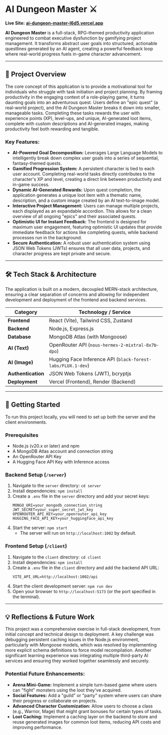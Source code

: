 # AI Dungeon Master ⚔️

**Live Site:** [**ai-dungeon-master-l6d5.vercel.app**](https://ai-dungeon-master-l6d5.vercel.app/)

**AI Dungeon Master** is a full-stack, RPG-themed productivity application engineered to combat executive dysfunction by gamifying project management. It transforms abstract user goals into structured, actionable questlines generated by an AI agent, creating a powerful feedback loop where real-world progress fuels in-game character advancement.

---

## 🌟 Project Overview

The core concept of this application is to provide a motivational tool for individuals who struggle with task initiation and project planning. By framing productivity in the engaging context of a role-playing game, it turns daunting goals into an adventurous quest. Users define an "epic quest" (a real-world project), and the AI Dungeon Master breaks it down into smaller, manageable tasks. Completing these tasks rewards the user with experience points (XP), level-ups, and unique, AI-generated loot items, complete with custom descriptions and AI-generated images, making productivity feel both rewarding and tangible.

### Key Features:
- **AI-Powered Goal Decomposition:** Leverages Large Language Models to intelligently break down complex user goals into a series of sequential, fantasy-themed quests.
- **Gamified Progression System:** A persistent character is tied to each user account. Completing real-world tasks directly contributes to the character's XP and level, creating a direct link between productivity and in-game success.
- **Dynamic AI-Generated Rewards:** Upon quest completion, the application generates a unique loot item with a thematic name, description, and a custom image created by an AI text-to-image model.
- **Interactive Project Management:** Users can manage multiple projects, each displayed as an expandable accordion. This allows for a clean overview of all ongoing "epics" and their associated quests.
- **Optimistic UI for Instant Feedback:** The frontend is designed for maximum user engagement, featuring optimistic UI updates that provide immediate feedback for actions like completing quests, while backend processes run in the background.
- **Secure Authentication:** A robust user authentication system using JSON Web Tokens (JWTs) ensures that all user data, projects, and character progress are kept private and secure.

---

## 🛠️ Tech Stack & Architecture

The application is built on a modern, decoupled MERN-stack architecture, ensuring a clear separation of concerns and allowing for independent development and deployment of the frontend and backend services.

| Category          | Technology / Service                                       |
| ----------------- | ---------------------------------------------------------- |
| **Frontend** | React (Vite), Tailwind CSS, Zustand                        |
| **Backend** | Node.js, Express.js                                        |
| **Database** | MongoDB Atlas (with Mongoose)                              |
| **AI (Text)** | OpenRouter API (`nous-hermes-2-mixtral-8x7b-dpo`)            |
| **AI (Image)** | Hugging Face Inference API (`black-forest-labs/FLUX.1-dev`)  |
| **Authentication**| JSON Web Tokens (JWT), bcryptjs                            |
| **Deployment** | Vercel (Frontend), Render (Backend)                        |

---

## 🚀 Getting Started

To run this project locally, you will need to set up both the server and the client environments.

### Prerequisites
- Node.js (v20.x or later) and npm
- A MongoDB Atlas account and connection string
- An OpenRouter API Key
- A Hugging Face API Key with Inference access

### Backend Setup (`/server`)
1.  Navigate to the `server` directory: `cd server`
2.  Install dependencies: `npm install`
3.  Create a `.env` file in the `server` directory and add your secret keys:
    ```env
    MONGO_URI=your_mongodb_connection_string
    JWT_SECRET=your_super_secret_jwt_key
    OPENROUTER_API_KEY=your_openrouter_api_key
    HUGGING_FACE_API_KEY=your_huggingface_api_key
    ```
4.  Start the server: `npm start`
    - The server will run on `http://localhost:1002` by default.

### Frontend Setup (`/client`)
1.  Navigate to the `client` directory: `cd client`
2.  Install dependencies: `npm install`
3.  Create a `.env` file in the `client` directory and add the backend API URL:
    ```env
    VITE_API_URL=http://localhost:1002/api
    ```
4.  Start the client development server: `npm run dev`
5.  Open your browser to `http://localhost:5173` (or the port specified in the terminal).

---

## 💡 Reflections & Future Work

This project was a comprehensive exercise in full-stack development, from initial concept and technical design to deployment. A key challenge was debugging persistent caching issues in the Node.js environment, particularly with Mongoose models, which was resolved by implementing more explicit schema definitions to force model recompilation. Another significant learning experience was integrating multiple third-party AI services and ensuring they worked together seamlessly and securely.

### Potential Future Enhancements:
- **Arena Mini-Game:** Implement a simple turn-based game where users can "fight" monsters using the loot they've acquired.
- **Social Features:** Add a "guild" or "party" system where users can share their progress or collaborate on projects.
- **Advanced Character Customization:** Allow users to choose a class (e.g., Warrior, Mage) that might grant bonuses for certain types of tasks.
- **Loot Caching:** Implement a caching layer on the backend to store and reuse generated images for common loot items, reducing API costs and improving performance.
